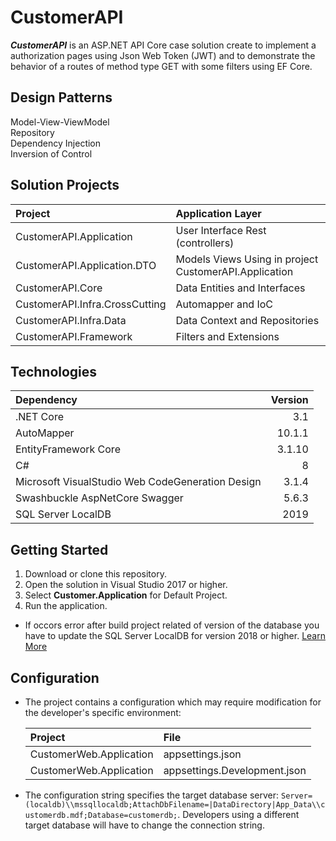 # CustomerAPI

**_CustomerAPI_** is an ASP.NET API Core case solution create to implement a authorization pages using Json Web Token (JWT) and to demonstrate the behavior of a routes of method type GET with some filters using EF Core.

## Design Patterns

Model-View-ViewModel  
Repository  
Dependency Injection  
Inversion of Control  

## Solution Projects

| Project | Application Layer |
| :--- | :---
| CustomerAPI.Application | User Interface Rest (controllers) |
| CustomerAPI.Application.DTO | Models Views Using in project CustomerAPI.Application |
| CustomerAPI.Core | Data Entities and Interfaces |
| CustomerAPI.Infra.CrossCutting | Automapper and IoC |
| CustomerAPI.Infra.Data | Data Context and Repositories |
| CustomerAPI.Framework | Filters and Extensions |

## Technologies

| Dependency | Version
| :--- | ---:
| .NET Core | 3.1
| AutoMapper | 10.1.1
| EntityFramework Core | 3.1.10
| C# | 8
| Microsoft VisualStudio Web CodeGeneration Design | 3.1.4
| Swashbuckle AspNetCore Swagger | 5.6.3
| SQL Server LocalDB | 2019

## Getting Started

1. Download or clone this repository.
1. Open the solution in Visual Studio 2017 or higher.
1. Select **Customer.Application** for Default Project.
1. Run the application.

* If occors error after build project related of version of the database you have to update the SQL Server LocalDB for version 2018 or higher. [Learn More](https://medium.com/cloudnimble/upgrade-visual-studio-2019s-localdb-to-sql-2019-da9da71c8ed6)

## Configuration

* The project contains a configuration which may require modification for the developer's specific environment:

    | Project | File
    | :--- | :---
    | CustomerWeb.Application | appsettings.json
    | CustomerWeb.Application | appsettings.Development.json

* The configuration string specifies the target database server: `Server=(localdb)\\mssqllocaldb;AttachDbFilename=|DataDirectory|App_Data\\customerdb.mdf;Database=customerdb;`. Developers using a different target database will have to change the connection string.
